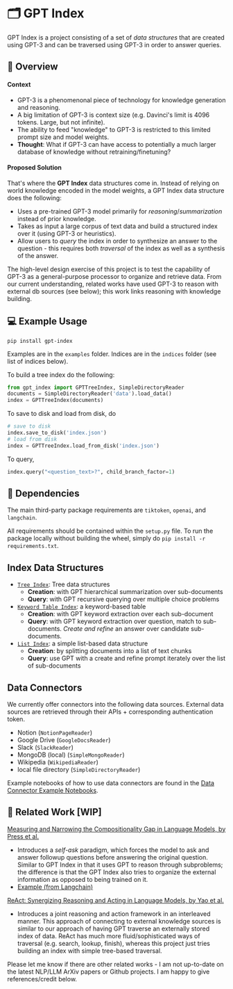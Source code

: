 # 🗂️ ️GPT Index

GPT Index is a project consisting of a set of *data structures* that are created using GPT-3 and can be traversed using GPT-3 in order to answer queries.

## 🚀 Overview

#### Context
- GPT-3 is a phenomenonal piece of technology for knowledge generation and reasoning.
- A big limitation of GPT-3 is context size (e.g. Davinci's limit is 4096 tokens. Large, but not infinite).
- The ability to feed "knowledge" to GPT-3 is restricted to this limited prompt size and model weights.
- **Thought**: What if GPT-3 can have access to potentially a much larger database of knowledge without retraining/finetuning? 

#### Proposed Solution
That's where the **GPT Index** data structures come in. Instead of relying on world knowledge encoded in the model weights, a GPT Index data structure does the following:
- Uses a pre-trained GPT-3 model primarily for *reasoning*/*summarization* instead of prior knowledge.
- Takes as input a large corpus of text data and build a structured index over it (using GPT-3 or heuristics).
- Allow users to _query_ the index in order to synthesize an answer to the question - this requires both _traversal_ of the index as well as a synthesis of the answer.

The high-level design exercise of this project is to test the capability of GPT-3 as a general-purpose processor to organize and retrieve data. From our current understanding, related works have used GPT-3 to reason with external db sources (see below); this work links reasoning with knowledge building.

## 💻 Example Usage

```
pip install gpt-index
```

Examples are in the `examples` folder. Indices are in the `indices` folder (see list of indices below).

To build a tree index do the following:
```python
from gpt_index import GPTTreeIndex, SimpleDirectoryReader
documents = SimpleDirectoryReader('data').load_data()
index = GPTTreeIndex(documents)
```

To save to disk and load from disk, do
```python
# save to disk
index.save_to_disk('index.json')
# load from disk
index = GPTTreeIndex.load_from_disk('index.json')
```

To query,
```python
index.query("<question_text>?", child_branch_factor=1)
```

## 🔧 Dependencies

The main third-party package requirements are `tiktoken`, `openai`, and `langchain`.

All requirements should be contained within the `setup.py` file. To run the package locally without building the wheel, simply do `pip install -r requirements.txt`. 


## Index Data Structures

- [`Tree Index`](gpt_index/indices/tree/README.md): Tree data structures
    - **Creation**: with GPT hierarchical summarization over sub-documents
    - **Query**: with GPT recursive querying over multiple choice problems
- [`Keyword Table Index`](gpt_index/indices/keyword_table/README.md): a keyword-based table
    - **Creation**: with GPT keyword extraction over each sub-document
    - **Query**: with GPT keyword extraction over question, match to sub-documents. *Create and refine* an answer over candidate sub-documents.
- [`List Index`](gpt_index/indices/list/README.md): a simple list-based data structure
    - **Creation**: by splitting documents into a list of text chunks
    - **Query**: use GPT with a create and refine prompt iterately over the list of sub-documents


## Data Connectors

We currently offer connectors into the following data sources. External data sources are retrieved through their APIs + corresponding authentication token.
- Notion (`NotionPageReader`)
- Google Drive (`GoogleDocsReader`)
- Slack (`SlackReader`)
- MongoDB (local) (`SimpleMongoReader`)
- Wikipedia (`WikipediaReader`)
- local file directory (`SimpleDirectoryReader`)

Example notebooks of how to use data connectors are found in the [Data Connector Example Notebooks](examples/data_connectors).


## 🔬 Related Work [WIP]

[Measuring and Narrowing the Compositionality Gap in Language Models, by Press et al.](https://arxiv.org/abs/2210.03350)
- Introduces a *self-ask* paradigm, which forces the model to ask and answer followup questions before answering the original question. Similar to GPT Index in that it uses GPT to reason through subproblems; the difference is that the GPT Index also tries to organize the external information as opposed to being trained on it.
- [Example (from Langchain)](https://github.com/hwchase17/langchain/blob/master/examples/self_ask_with_search.ipynb)


[ReAct: Synergizing Reasoning and Acting in Language Models, by Yao et al.](https://arxiv.org/abs/2210.03629)
- Introduces a joint reasoning and action framework in an interleaved manner. This approach of connecting to external knowledge sources is similar to our approach of having GPT traverse an externally stored index of data. ReAct has much more fluid/sophisticated ways of traversal (e.g. search, lookup, finish), whereas this project just tries building an index with simple tree-based traversal.

Please let me know if there are other related works - I am not up-to-date on the latest NLP/LLM ArXiv papers or Github projects. I am happy to give references/credit below.


